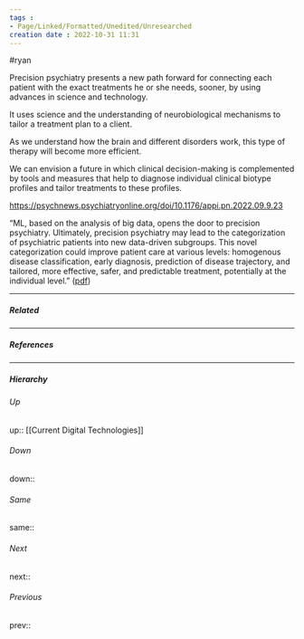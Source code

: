 ```yaml
---
tags : 
- Page/Linked/Formatted/Unedited/Unresearched
creation date : 2022-10-31 11:31 
---
```

#ryan 

Precision psychiatry presents a new path forward for connecting each patient with the exact treatments he or she needs, sooner, by using advances in science and technology.

It uses science and the understanding of neurobiological mechanisms to tailor a treatment plan to a client. 

As we understand how the brain and different disorders work, this type of therapy will become more efficient.

We can envision a future in which clinical decision-making is complemented by tools and measures that help to diagnose individual clinical biotype profiles and tailor treatments to these profiles.


https://psychnews.psychiatryonline.org/doi/10.1176/appi.pn.2022.09.9.23

“ML, based on the analysis of big data, opens the door to precision psychiatry. Ultimately, precision psychiatry may lead to the categorization of psychiatric patients into new data-driven subgroups. This novel categorization could improve patient care at various levels: homogenous disease classification, early diagnosis, prediction of disease trajectory, and tailored, more effective, safer, and predictable treatment, potentially at the individual level.”  ([pdf](zotero://open-pdf/library/items/TLQAQA3Z?page=15&annotation=RAS5QX5A))

---
##### Related


---
##### References


---
##### Hierarchy
###### Up
up:: [[Current Digital Technologies]]
###### Down
down:: 
###### Same
same:: 
###### Next
next:: 
###### Previous
prev:: 